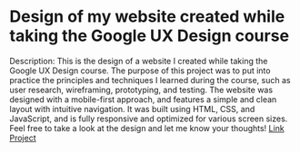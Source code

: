 # Design of my website created while taking the Google UX Design course
Description: This is the design of a website I created while taking the Google UX Design course. The purpose of this project was to put into practice the principles and techniques I learned during the course, such as user research, wireframing, prototyping, and testing. The website was designed with a mobile-first approach, and features a simple and clean layout with intuitive navigation. It was built using HTML, CSS, and JavaScript, and is fully responsive and optimized for various screen sizes. Feel free to take a look at the design and let me know your thoughts!
[Link Project](https://distinct-legend-dd2.notion.site/Portfolio-Site-2023-e3825494f49242039cc0b64b441d7729)
